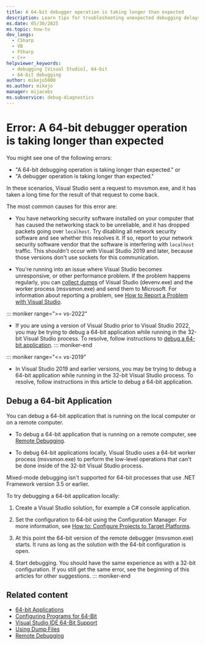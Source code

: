 ```yaml
---
title: A 64-bit debugger operation is taking longer than expected
description: Learn tips for troubleshooting unexpected debugging delays.
ms.date: 05/30/2025
ms.topic: how-to
dev_langs:
  - CSharp
  - VB
  - FSharp
  - C++
helpviewer_keywords:
  - debugging [Visual Studio], 64-bit
  - 64-bit debugging
author: mikejo5000
ms.author: mikejo
manager: mijacobs
ms.subservice: debug-diagnostics
---
```


# Error: A 64-bit debugger operation is taking longer than expected

You might see one of the following errors:

- "A 64-bit debugging operation is taking longer than expected." or
- "A debugger operation is taking longer than expected." 

In these scenarios, Visual Studio sent a request to msvsmon.exe, and it has taken a long time for the result of that request to come back.

The most common causes for this error are:

- You have networking security software installed on your computer that has caused the networking stack to be unreliable, and it has dropped packets going over `localhost`. Try disabling all network security software and see whether this resolves it. If so, report to your network security software vendor that the software is interfering with `localhost` traffic. This shouldn't occur with Visual Studio 2019 and later, because those versions don't use sockets for this communication.

- You're running into an issue where Visual Studio becomes unresponsive, or other performance problem. If the problem happens regularly, you can [collect dumps](../debugger/using-dump-files.md) of Visual Studio (devenv.exe) and the worker process (msvsmon.exe) and send them to Microsoft. For information about reporting a problem, see [How to Report a Problem with Visual Studio](../ide/how-to-report-a-problem-with-visual-studio.md).

::: moniker range=">= vs-2022"
- If you are using a version of Visual Studio prior to Visual Studio 2022, you may be trying to debug a 64-bit application while running in the 32-bit Visual Studio process. To resolve, follow instructions to [debug a 64-bit application](/previous-versions/visualstudio/visual-studio-2017/debugger/debug-64-bit-applications?view=vs-2017&preserve-view=true).
::: moniker-end

::: moniker range="<= vs-2019"
- In Visual Studio 2019 and earlier versions, you may be trying to debug a 64-bit application while running in the 32-bit Visual Studio process. To resolve, follow instructions in this article to debug a 64-bit application.

## Debug a 64-bit Application

You can debug a 64-bit application that is running on the local computer or on a remote computer.

- To debug a 64-bit application that is running on a remote computer, see [Remote Debugging](../debugger/remote-debugging.md).

- To debug 64-bit applications locally, Visual Studio uses a 64-bit worker process (msvsmon.exe) to perform the low-level operations that can't be done inside of the 32-bit Visual Studio process.

Mixed-mode debugging isn't supported for 64-bit processes that use .NET Framework version 3.5 or earlier.

To try debugging a 64-bit application locally:

1. Create a Visual Studio solution, for example a C# console application.

2. Set the configuration to 64-bit using the Configuration Manager. For more information, see [How to: Configure Projects to Target Platforms](../ide/how-to-configure-projects-to-target-platforms.md).

3. At this point the 64-bit version of the remote debugger (msvsmon.exe) starts. It runs as long as the solution with the 64-bit configuration is open.

4. Start debugging. You should have the same experience as with a 32-bit configuration. If you still get the same error, see the beginning of this articles for other suggestions.
::: moniker-end

## Related content

- [64-bit Applications](/dotnet/framework/64-bit-apps)
- [Configuring Programs for 64-Bit](/cpp/build/configuring-programs-for-64-bit-visual-cpp)
- [Visual Studio IDE 64-Bit Support](../ide/visual-studio-ide-64-bit-support.md)
- [Using Dump Files](../debugger/using-dump-files.md)
- [Remote Debugging](../debugger/remote-debugging.md)
